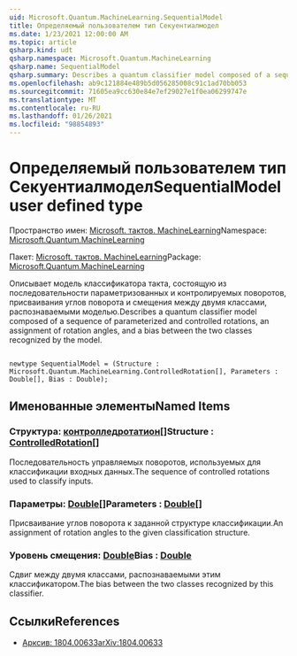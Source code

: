 ```yaml
---
uid: Microsoft.Quantum.MachineLearning.SequentialModel
title: Определяемый пользователем тип Секуентиалмодел
ms.date: 1/23/2021 12:00:00 AM
ms.topic: article
qsharp.kind: udt
qsharp.namespace: Microsoft.Quantum.MachineLearning
qsharp.name: SequentialModel
qsharp.summary: Describes a quantum classifier model composed of a sequence of parameterized and controlled rotations, an assignment of rotation angles, and a bias between the two classes recognized by the model.
ms.openlocfilehash: ab9c121884e489b5d056285008c91c1ad70bb053
ms.sourcegitcommit: 71605ea9cc630e84e7ef29027e1f0ea06299747e
ms.translationtype: MT
ms.contentlocale: ru-RU
ms.lasthandoff: 01/26/2021
ms.locfileid: "98854893"
---
```

# <a name="sequentialmodel-user-defined-type"></a><span data-ttu-id="51812-102">Определяемый пользователем тип Секуентиалмодел</span><span class="sxs-lookup"><span data-stu-id="51812-102">SequentialModel user defined type</span></span>

<span data-ttu-id="51812-103">Пространство имен: [Microsoft. тактов. MachineLearning](xref:Microsoft.Quantum.MachineLearning)</span><span class="sxs-lookup"><span data-stu-id="51812-103">Namespace: [Microsoft.Quantum.MachineLearning](xref:Microsoft.Quantum.MachineLearning)</span></span>

<span data-ttu-id="51812-104">Пакет: [Microsoft. тактов. MachineLearning](https://nuget.org/packages/Microsoft.Quantum.MachineLearning)</span><span class="sxs-lookup"><span data-stu-id="51812-104">Package: [Microsoft.Quantum.MachineLearning](https://nuget.org/packages/Microsoft.Quantum.MachineLearning)</span></span>


<span data-ttu-id="51812-105">Описывает модель классификатора такта, состоящую из последовательности параметризованных и контролируемых поворотов, присваивания углов поворота и смещения между двумя классами, распознаваемыми моделью.</span><span class="sxs-lookup"><span data-stu-id="51812-105">Describes a quantum classifier model composed of a sequence of parameterized and controlled rotations, an assignment of rotation angles, and a bias between the two classes recognized by the model.</span></span>

```qsharp

newtype SequentialModel = (Structure : Microsoft.Quantum.MachineLearning.ControlledRotation[], Parameters : Double[], Bias : Double);
```



## <a name="named-items"></a><span data-ttu-id="51812-106">Именованные элементы</span><span class="sxs-lookup"><span data-stu-id="51812-106">Named Items</span></span>

### <a name="structure--controlledrotation"></a><span data-ttu-id="51812-107">Структура: [контролледротатион](xref:Microsoft.Quantum.MachineLearning.ControlledRotation)[]</span><span class="sxs-lookup"><span data-stu-id="51812-107">Structure : [ControlledRotation](xref:Microsoft.Quantum.MachineLearning.ControlledRotation)[]</span></span>

<span data-ttu-id="51812-108">Последовательность управляемых поворотов, используемых для классификации входных данных.</span><span class="sxs-lookup"><span data-stu-id="51812-108">The sequence of controlled rotations used to classify inputs.</span></span>
### <a name="parameters--double"></a><span data-ttu-id="51812-109">Параметры: [Double](xref:microsoft.quantum.lang-ref.double)[]</span><span class="sxs-lookup"><span data-stu-id="51812-109">Parameters : [Double](xref:microsoft.quantum.lang-ref.double)[]</span></span>

<span data-ttu-id="51812-110">Присваивание углов поворота к заданной структуре классификации.</span><span class="sxs-lookup"><span data-stu-id="51812-110">An assignment of rotation angles to the given classification structure.</span></span>
### <a name="bias--double"></a><span data-ttu-id="51812-111">Уровень смещения: [Double](xref:microsoft.quantum.lang-ref.double)</span><span class="sxs-lookup"><span data-stu-id="51812-111">Bias : [Double](xref:microsoft.quantum.lang-ref.double)</span></span>

<span data-ttu-id="51812-112">Сдвиг между двумя классами, распознаваемыми этим классификатором.</span><span class="sxs-lookup"><span data-stu-id="51812-112">The bias between the two classes recognized by this classifier.</span></span>

## <a name="references"></a><span data-ttu-id="51812-113">Ссылки</span><span class="sxs-lookup"><span data-stu-id="51812-113">References</span></span>

- [<span data-ttu-id="51812-114">Арксив: 1804.00633</span><span class="sxs-lookup"><span data-stu-id="51812-114">arXiv:1804.00633</span></span>](https://arxiv.org/abs/1804.00633)